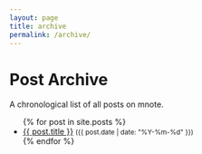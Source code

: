 ```yaml
---
layout: page
title: archive
permalink: /archive/
---
```


# Post Archive

A chronological list of all posts on mnote.

<ul>
  {% for post in site.posts %}
    <li>
      <a href="{{ post.url }}">{{ post.title }}</a>
      <small>({{ post.date | date: "%Y-%m-%d" }})</small>
    </li>
  {% endfor %}
</ul>